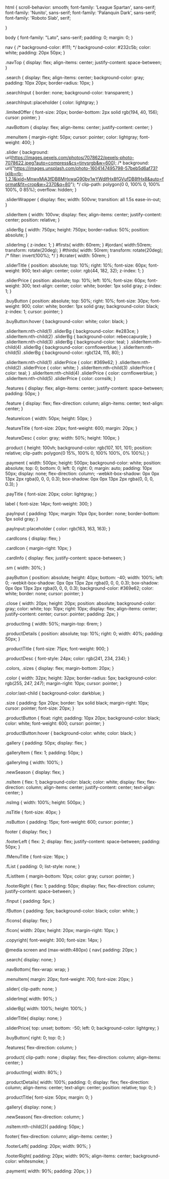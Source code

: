 html {
  scroll-behavior: smooth;
  font-family: 'League Spartan', sans-serif;
font-family: 'Nunito', sans-serif;
font-family: 'Palanquin Dark', sans-serif;
font-family: 'Roboto Slab', serif;
  
}

body {
  font-family: "Lato", sans-serif;
  padding: 0;
  margin: 0;
}

nav {
  /* background-color: #111; */
  background-color: #232c5b;
  color: white;
  padding: 20px 50px;
}

.navTop {
  display: flex;
  align-items: center;
  justify-content: space-between;
}

.search {
  display: flex;
  align-items: center;
  background-color: gray;
  padding: 10px 20px;
  border-radius: 10px;
}

.searchInput {
  border: none;
  background-color: transparent;
}

.searchInput::placeholder {
  color: lightgray;
}

.limitedOffer {
  font-size: 20px;
  border-bottom: 2px solid rgb(194, 40, 156);
  cursor: pointer;
}

.navBottom {
  display: flex;
  align-items: center;
  justify-content: center;
}

.menuItem {
  margin-right: 50px;
  cursor: pointer;
  color: lightgray;
  font-weight: 400;
}

.slider {
  background: url(https://images.pexels.com/photos/7078622/pexels-photo-7078622.jpeg?auto=compress&cs=tinysrgb&w=600);
  /* background: url("https://images.unsplash.com/photo-1604147495798-57beb5d6af73?ixlib=rb-1.2.1&ixid=MnwxMjA3fDB8MHxwaG90by1wYWdlfHx8fGVufDB8fHx8&auto=format&fit=crop&w=2370&q=80"); */
  clip-path: polygon(0 0, 100% 0, 100% 100%, 0 85%);
  overflow: hidden;
}

.sliderWrapper {
  display: flex;
  width: 500vw;
  transition: all 1.5s ease-in-out;
}


.sliderItem {
  width: 100vw;
  display: flex;
  align-items: center;
  justify-content: center;
  position: relative;
}

.sliderBg {
  width: 750px;
  height: 750px;
  border-radius: 50%;
  position: absolute;
}

.sliderImg {
  z-index: 1;
}
#firsts{
  width: 60rem;
}
#jordan{
  width:50rem;
  transform: rotate(20deg);
}
#thirds{
  width: 50rem;
  transform: rotate(20deg);
  /* filter: invert(100%); */
}
#crater{
  width: 50rem;
}

.sliderTitle {
  position: absolute;
  top: 10%;
  right: 10%;
  font-size: 60px;
  font-weight: 900;
  text-align: center;
  color: rgb(44, 182, 32);
  z-index: 1;
}

.sliderPrice {
  position: absolute;
  top: 10%;
  left: 10%;
  font-size: 60px;
  font-weight: 300;
  text-align: center;
  color: white;
  border: 1px solid gray;
  z-index: 1;
}

.buyButton {
  position: absolute;
  top: 50%;
  right: 10%;
  font-size: 30px;
  font-weight: 900;
  color: white;
  border: 1px solid gray;
  background-color: black;
  z-index: 1;
  cursor: pointer;
}

.buyButton:hover {
  background-color: white;
  color: black;
}

.sliderItem:nth-child(1) .sliderBg {
  background-color: #e283ce;
}
.sliderItem:nth-child(2) .sliderBg {
  background-color: rebeccapurple;
}
.sliderItem:nth-child(3) .sliderBg {
  background-color: teal;
}
.sliderItem:nth-child(4) .sliderBg {
  background-color: cornflowerblue;
}
.sliderItem:nth-child(5) .sliderBg {
  background-color: rgb(124, 115, 80);
}

.sliderItem:nth-child(1) .sliderPrice {
  color: #369e62;
}
.sliderItem:nth-child(2) .sliderPrice {
  color: white;
}
.sliderItem:nth-child(3) .sliderPrice {
  color: teal;
}
.sliderItem:nth-child(4) .sliderPrice {
  color: cornflowerblue;
}
.sliderItem:nth-child(5) .sliderPrice {
  color: cornsilk;
}

.features {
  display: flex;
  align-items: center;
  justify-content: space-between;
  padding: 50px;
}

.feature {
  display: flex;
  flex-direction: column;
  align-items: center;
  text-align: center;
}

.featureIcon {
  width: 50px;
  height: 50px;
}

.featureTitle {
  font-size: 20px;
  font-weight: 600;
  margin: 20px;
}

.featureDesc {
  color: gray;
  width: 50%;
  height: 100px;
}

.product {
  height: 100vh;
  background-color: rgb(107, 101, 101);
  position: relative;
  clip-path: polygon(0 15%, 100% 0, 100% 100%, 0% 100%);
}

.payment {
  width: 500px;
  height: 500px;
  background-color: white;
  position: absolute;
  top: 0;
  bottom: 0;
  left: 0;
  right: 0;
  margin: auto;
  padding: 10px 50px;
  display: none;
  flex-direction: column;
  -webkit-box-shadow: 0px 0px 13px 2px rgba(0, 0, 0, 0.3);
  box-shadow: 0px 0px 13px 2px rgba(0, 0, 0, 0.3);
}

.payTitle {
  font-size: 20px;
  color: lightgray;
}

label {
  font-size: 14px;
  font-weight: 300;
}

.payInput {
  padding: 10px;
  margin: 10px 0px;
  border: none;
  border-bottom: 1px solid gray;
}

.payInput::placeholder {
  color: rgb(163, 163, 163);
}

.cardIcons {
  display: flex;
}

.cardIcon {
  margin-right: 10px;
}

.cardInfo {
  display: flex;
  justify-content: space-between;
}

.sm {
  width: 30%;
}

.payButton {
  position: absolute;
  height: 40px;
  bottom: -40;
  width: 100%;
  left: 0;
  -webkit-box-shadow: 0px 0px 13px 2px rgba(0, 0, 0, 0.3);
  box-shadow: 0px 0px 13px 2px rgba(0, 0, 0, 0.3);
  background-color: #369e62;
  color: white;
  border: none;
  cursor: pointer;
}

.close {
  width: 20px;
  height: 20px;
  position: absolute;
  background-color: gray;
  color: white;
  top: 10px;
  right: 10px;
  display: flex;
  align-items: center;
  justify-content: center;
  cursor: pointer;
  padding: 2px;
}

.productImg {
  width: 50%;
  margin-top: 6rem;
}

.productDetails {
  position: absolute;
  top: 10%;
  right: 0;
  width: 40%;
  padding: 50px;
}

.productTitle {
  font-size: 75px;
  font-weight: 900;
}

.productDesc {
  font-style: 24px;
  color: rgb(241, 234, 234);
}

.colors,
.sizes {
  display: flex;
  margin-bottom: 20px;
}

.color {
  width: 32px;
  height: 32px;
  border-radius: 5px;
  background-color: rgb(255, 247, 247);
  margin-right: 10px;
  cursor: pointer;
}

.color:last-child {
  background-color: darkblue;
}

.size {
  padding: 5px 20px;
  border: 1px solid black;
  margin-right: 10px;
  cursor: pointer;
  font-size: 20px;
}

.productButton {
  float: right;
  padding: 10px 20px;
  background-color: black;
  color: white;
  font-weight: 600;
  cursor: pointer;
}

.productButton:hover {
  background-color: white;
  color: black;
}

.gallery {
  padding: 50px;
  display: flex;
}

.galleryItem {
  flex: 1;
  padding: 50px;
}

.galleryImg {
  width: 100%;
}

.newSeason {
  display: flex;
}

.nsItem {
  flex: 1;
  background-color: black;
  color: white;
  display: flex;
  flex-direction: column;
  align-items: center;
  justify-content: center;
  text-align: center;
}

.nsImg {
  width: 100%;
  height: 500px;
}

.nsTitle {
  font-size: 40px;
}

.nsButton {
  padding: 15px;
  font-weight: 600;
  cursor: pointer;
}

footer {
  display: flex;
}

.footerLeft {
  flex: 2;
  display: flex;
  justify-content: space-between;
  padding: 50px;
}

.fMenuTitle {
  font-size: 16px;
}

.fList {
  padding: 0;
  list-style: none;
}

.fListItem {
  margin-bottom: 10px;
  color: gray;
  cursor: pointer;
}

.footerRight {
  flex: 1;
  padding: 50px;
  display: flex;
  flex-direction: column;
  justify-content: space-between;
}

.fInput {
  padding: 5px;
}

.fButton {
  padding: 5px;
  background-color: black;
  color: white;
}

.fIcons{
  display: flex;
}

.fIcon{
  width: 20px;
  height: 20px;
  margin-right: 10px;
}

.copyright{
  font-weight: 300;
  font-size: 14px;
}

@media screen and (max-width:480px) {
  nav{
    padding: 20px;
  }

  .search{
    display: none;
  }

  .navBottom{
    flex-wrap: wrap;
  }

  .menuItem{
    margin: 20px;
    font-weight: 700;
    font-size: 20px;
  }

  .slider{
    clip-path: none;
  }

  .sliderImg{
    width: 90%;
  }

  .sliderBg{
    width: 100%;
    height: 100%;
  }

  .sliderTitle{
    display: none;
  }

  .sliderPrice{
    top: unset;
    bottom: -50;
    left: 0;
    background-color: lightgrey;
  }

  .buyButton{
    right: 0;
    top: 0;
  }

  .features{
    flex-direction: column;
  }

  .product{
    clip-path: none ;
    display: flex;
    flex-direction: column;
    align-items: center;
  }

  .productImg{
    width: 80%;
  }

  .productDetails{
    width: 100%;
    padding: 0;
    display: flex;
    flex-direction: column;
    align-items: center;
    text-align: center;
    position: relative;
    top: 0;
  }

  .productTitle{
    font-size: 50px;
    margin: 0;
  }

  .gallery{
    display: none;
  }

  .newSeason{
    flex-direction: column;
  }

  .nsItem:nth-child(2){
    padding: 50px;
  }

  footer{
    flex-direction: column;
    align-items: center;
  }

  .footerLeft{
    padding: 20px;
    width: 90%;
  }

  .footerRight{
    padding: 20px;
    width: 90%;
    align-items: center;
    background-color: whitesmoke;
  }

  .payment{
    width: 90%;
    padding: 20px;
  }
}

